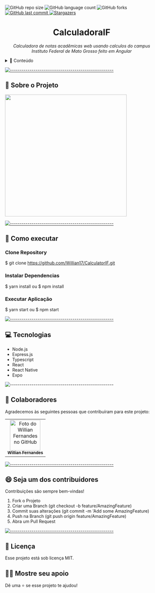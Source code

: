 
![GitHub repo size](https://img.shields.io/github/repo-size/Willian17/CalculatorIF?style=for-the-badge)
![GitHub language count](https://img.shields.io/github/languages/count/Willian17/CalculatorIF?style=for-the-badge)
![GitHub forks](https://img.shields.io/github/forks/Willian17/CalculatorIF?style=for-the-badge)
<a href="https://github.com/Willian17CalculatorIF/commits/master">
<img alt="GitHub last commit" src="https://img.shields.io/github/last-commit/Willian17/CalculatorIF?color=774DD6&style=for-the-badge">
</a> 
<a href="https://github.com/Willian17/model-complete-readme/stargazers">
<img alt="Stargazers" src="https://img.shields.io/github/stars/Willian17/CalculatorIF?style=for-the-badge&logo=github">
</a>

<p align="center">

<h1 align="center"> CalculadoraIF </h3>

<p align="center"><i>Calculadora de notas acadêmicas web usando calculos do campus Instituto Federal de Mato Grosso feito em Angular</i></p>

<details>
<summary>📖 Conteúdo</summary>
<br />

* [➤ Sobre o projeto](#sobre)
* [➤ Como executar](#executar)
* [➤ Tecnologias](#tecnologias)
* [➤ Colaboradores](#colaboradores)
* [➤ Contribuidores](#contribuir)
* [➤ Licença](#licenca)
</details>

[![-----------------------------------------------------](https://raw.githubusercontent.com/andreasbm/readme/master/assets/lines/colored.png)](#sobre-o-projeto)

## :pushpin: Sobre o Projeto <a name="sobre"></a>
<div>
<img src="https://user-images.githubusercontent.com/79884850/159080867-e10582f1-b234-4ff3-8811-bf9a424d1818.png" width="400px">
</div>

[![-----------------------------------------------------](https://raw.githubusercontent.com/andreasbm/readme/master/assets/lines/colored.png)](#executar)

## :construction_worker: Como executar <a name="executar"></a>

### Clone Repository
$ git clone https://github.com/Willian17/CalculatorIF.git

### Instalar Dependencias
$ yarn install 
ou
$ npm install

### Executar Aplicação
$ yarn start 
ou 
$ npm start



[![-----------------------------------------------------](https://raw.githubusercontent.com/andreasbm/readme/master/assets/lines/colored.png)](##tecnologias)

## :computer: Tecnologias <a name="tecnologias"></a>
<ul>
<li>Node.js</li>
<li>Express.js</li>
<li>Typescript</li>
<li>React</li>
<li>React Native</li>
<li>Expo</li>

</ul>

![-----------------------------------------------------](https://raw.githubusercontent.com/andreasbm/readme/master/assets/lines/colored.png)

## 🤝 Colaboradores <a name="colaboradores"></a>

Agradecemos às seguintes pessoas que contribuíram para este projeto:

<table>
<tr>
<td align="center">
<a href="#">
  <img src="https://avatars2.githubusercontent.com/u/53010824?s=460&u=40f41a9ce155fe1a214f422849ad88fd7f0b9710&v=4" width="100px;" alt="Foto do Willian Fernandes no GitHub"/><br>
  <sub>
    <b>Willian Fernandes</b>
  </sub>
</a>
</td>
</tr>
</table>

[![-----------------------------------------------------](https://raw.githubusercontent.com/andreasbm/readme/master/assets/lines/colored.png)](#contribuidores)

## 😄 Seja um dos contribuidores<br> <a name="contribuir"></a>

Contribuições são sempre bem-vindas!

1. Fork o Projeto
2. Criar uma Branch (git checkout -b feature/AmazingFeature)
3. Commit suas alterações (git commit -m 'Add some AmazingFeature)
4. Push na Branch (git push origin feature/AmazingFeature)
5. Abra um Pull Request

[![-----------------------------------------------------](https://raw.githubusercontent.com/andreasbm/readme/master/assets/lines/colored.png)](#licensa)

## 📝 Licença <a name="licenca"></a>

Esse projeto está sob licença MIT.

## :man_astronaut: Mostre seu apoio 

Dê uma ⭐️ se esse projeto te ajudou!
